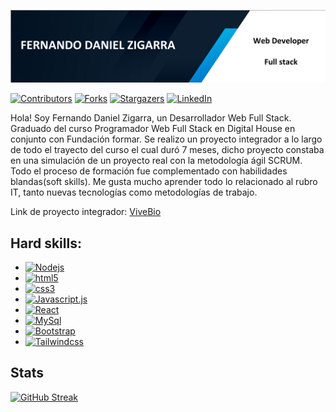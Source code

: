 ![Fernando GitHub Banner](./assets/banner.png)

[![Contributors][contributors-shield]][contributors-url]
[![Forks][forks-shield]][forks-url]
[![Stargazers][stars-shield]][stars-url]
[![LinkedIn][linkedin-shield]][linkedin-url]

Hola! Soy Fernando Daniel Zigarra, un Desarrollador Web Full Stack. Graduado del curso Programador Web Full Stack en Digital House en conjunto con Fundación formar. Se realizo un proyecto integrador a lo largo de todo el trayecto del curso el cual duró 7 meses, dicho proyecto constaba en una simulación de un proyecto real con la metodología ágil SCRUM. Todo el proceso de formación fue complementado con habilidades blandas(soft skills).
Me gusta mucho aprender todo lo relacionado al rubro IT, tanto nuevas tecnologías como metodologías de trabajo. 

Link de proyecto integrador: [ViveBio](https://e-commerce-vivebio-production.up.railway.app/)

## Hard skills:
* [![Nodejs][Nodejs.org]][Nodejs-url]
* [![html5][html5.com]][html5-url]
* [![css3][css3.com]][css3-url]
* [![Javascript.js]][Javascript-url]
* [![React][React.js]][React-url]
* [![MySql][MySql.io]][MySql-url]
* [![Bootstrap][Bootstrap.com]][Bootstrap-url]
* [![Tailwindcss][Tailwindcss.js]][Tailwindcss-url]

## Stats
[![GitHub Streak](http://github-readme-streak-stats.herokuapp.com?user=FernandoDanielZigarra&theme=vue-dark)](https://git.io/streak-stats)

[contributors-shield]: https://img.shields.io/github/contributors/DiCerso/grupo_5_Vive-Bio.svg?style=for-the-badge
[contributors-url]: https://github.com/DiCerso/grupo_5_Vive-Bio/graphs/contributors
[forks-shield]: https://img.shields.io/github/forks/DiCerso/grupo_5_Vive-Bio.svg?style=for-the-badge
[forks-url]: https://github.com/DiCerso/grupo_5_Vive-Bio/network/members
[stars-shield]: https://img.shields.io/github/stars/DiCerso/grupo_5_Vive-Bio.svg?style=for-the-badge
[stars-url]: https://github.com/DiCerso/grupo_5_Vive-Bio/stargazers
[issues-shield]: https://img.shields.io/github/issues/DiCerso/grupo_5_Vive-Bio.svg?style=for-the-badge
[issues-url]: https://github.com/DiCerso/grupo_5_Vive-Bio/issues
[license-shield]: https://img.shields.io/github/license/DiCerso/grupo_5_Vive-Bio.svg?style=for-the-badge
[license-url]: https://github.com/DiCerso/grupo_5_Vive-Bio/blob/master/LICENSE.txt
[linkedin-shield]: https://img.shields.io/badge/-LinkedIn-black.svg?style=for-the-badge&logo=linkedin&colorB=555
[linkedin-url]: https://linkedin.com/in/fernando-zigarra-846980212
[product-screenshot]: images/screenshot.png
[javascript.js]: https://img.shields.io/badge/Javascript-35495E?style=for-the-badge&logo=javascript&logoColor=F1C232
[javascript-url]: https://www.javascript.com/
[react.js]: https://img.shields.io/badge/React-20232A?style=for-the-badge&logo=react&logoColor=61DAFB
[react-url]: https://reactjs.org/
[tailwindcss.js]: https://img.shields.io/badge/Tailwind.js-329bfc?style=for-the-badge&logo=tailwindcss&logoColor=white
[tailwindcss-url]: https://tailwindcss.com/
[mysql.io]: https://img.shields.io/badge/MySQL-4A4A55?style=for-the-badge&logo=mysql&logoColor=88c6ff
[mysql-url]: https://www.mysql.com/
[nodejs.org]: https://img.shields.io/badge/Nodejs-43853D?style=for-the-badge&logo=node.js&logoColor=white
[nodejs-url]: https://nodejs.org/
[html5.com]: https://img.shields.io/badge/HTML5-ff821e?style=for-the-badge&logo=html5&logoColor=white
[html5-url]: https://lenguajehtml.com/
[bootstrap.com]: https://img.shields.io/badge/Bootstrap-563D7C?style=for-the-badge&logo=bootstrap&logoColor=white
[bootstrap-url]: https://getbootstrap.com
[css3.com]: https://img.shields.io/badge/css-0769AD?style=for-the-badge&logo=css3&logoColor=white
[css3-url]: https://jquery.com
